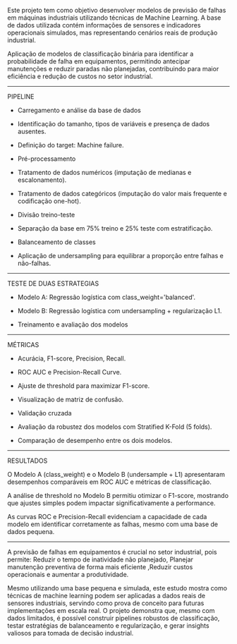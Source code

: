 Este projeto tem como objetivo desenvolver modelos de previsão de falhas em máquinas industriais utilizando técnicas de Machine Learning. A base de dados utilizada contém informações de sensores e indicadores operacionais simulados, mas representando cenários reais de produção industrial.

Aplicação de  modelos de classificação binária para identificar a probabilidade de falha em equipamentos, permitindo antecipar manutenções e reduzir paradas não planejadas, contribuindo para maior eficiência e redução de custos no setor industrial.

__________________________________________________________________________________________________________________________________________________________________________________

PIPELINE

*  Carregamento e análise da base de dados

*  Identificação do tamanho, tipos de variáveis e presença de dados ausentes.

*  Definição do target: Machine failure.

*  Pré-processamento

*  Tratamento de dados numéricos (imputação de medianas e escalonamento).

*  Tratamento de dados categóricos (imputação do valor mais frequente e codificação one-hot).

*  Divisão treino-teste

*  Separação da base em 75% treino e 25% teste com estratificação.

*  Balanceamento de classes

*  Aplicação de undersampling para equilibrar a proporção entre falhas e não-falhas.

  ____________________________________________________________________________________________________________________________________________________________________

TESTE DE DUAS ESTRATEGIAS

*  Modelo A: Regressão logística com class_weight='balanced'.

*  Modelo B: Regressão logística com undersampling + regularização L1.

*  Treinamento e avaliação dos modelos

  __________________________________________________________________________________________________________________________________________________________________

MÉTRICAS

*  Acurácia, F1-score, Precision, Recall.

*  ROC AUC e Precision-Recall Curve.

*  Ajuste de threshold para maximizar F1-score.

*  Visualização de matriz de confusão.

*  Validação cruzada

*  Avaliação da robustez dos modelos com Stratified K-Fold (5 folds).

*  Comparação de desempenho entre os dois modelos.

  ________________________________________________________________________________________________________________________________________________________________________________

RESULTADOS

O Modelo A (class_weight) e o Modelo B (undersample + L1) apresentaram desempenhos comparáveis em ROC AUC e métricas de classificação.

A análise de threshold no Modelo B permitiu otimizar o F1-score, mostrando que ajustes simples podem impactar significativamente a performance.

As curvas ROC e Precision-Recall evidenciam a capacidade de cada modelo em identificar corretamente as falhas, mesmo com uma base de dados pequena.

________________________________________________________________________________________________________________________________________________________________________________


A previsão de falhas em equipamentos é crucial no setor industrial, pois permite: Reduzir o tempo de inatividade não planejado, Planejar manutenção preventiva de forma mais eficiente
,Reduzir custos operacionais e aumentar a produtividade.

Mesmo utilizando uma base pequena e simulada, este estudo mostra como técnicas de machine learning podem ser aplicadas a dados reais de sensores industriais, servindo como prova de conceito para futuras implementações em escala real. O projeto demonstra que, mesmo com dados limitados, é possível construir pipelines robustos de classificação, testar estratégias de balanceamento e regularização, e gerar insights valiosos para tomada de decisão industrial.


